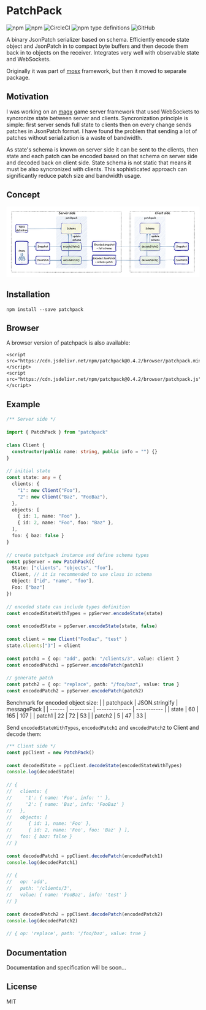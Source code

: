 # PatchPack  
<img alt="npm" src="https://img.shields.io/npm/v/patchpack"> <img alt="npm" src="https://img.shields.io/npm/dm/patchpack?label=npm"> <img alt="CircleCI" src="https://img.shields.io/circleci/build/github/udamir/patchpack"> <img alt="npm type definitions" src="https://img.shields.io/npm/types/patchpack"> <img alt="GitHub" src="https://img.shields.io/npm/l/patchpack">


A binary JsonPatch serializer based on schema. Efficiently encode state object and JsonPatch in to compact byte buffers and then decode them back in to objects on the receiver. Integrates very well with observable state and WebSockets.

Originally it was part of [mosx](https://github.com/udamir/mosx) framework, but then it moved to separate package.

## Motivation

I was working on an [magx](https://github.com/udamir/magx) game server framework that used WebSockets to syncronize state between server and clients. Syncronization principle is simple: first server sends full state to clients then on every change sends patches in JsonPatch format. I have found the problem that sending a lot of patches without serialization is a waste of bandwidth.

As state's schema is known on server side it can be sent to the clients, then state and each patch can be encoded based on that schema on server side and decoded back on client side. State schema is not static that means it must be also syncronized with clients. This sophisticated approach can significantly reduce patch size and bandwidth usage.

## Concept

![](https://github.com/udamir/patchpack/blob/master/.docs/patchpack.png?raw=true)

## Installation

```
npm install --save patchpack
```

## Browser
A browser version of patchpack is also available:
```
<script src="https://cdn.jsdelivr.net/npm/patchpack@0.4.2/browser/patchpack.min.js"></script>
<script src="https://cdn.jsdelivr.net/npm/patchpack@0.4.2/browser/patchpack.js"></script>
```

## Example

```ts
/** Server side */

import { PatchPack } from "patchpack"

class Client {
  constructor(public name: string, public info = "") {}
}

// initial state
const state: any = {
  clients: {
    "1": new Client("Foo"),
    "2": new Client("Baz", "FooBaz"),
  },
  objects: [
    { id: 1, name: "Foo" },
    { id: 2, name: "Foo", foo: "Baz" },
  ],
  foo: { baz: false }
}

// create patchpack instance and define schema types
const ppServer = new PatchPack({
  State: ["clients", "objects", "foo"],
  Client, // it is recommended to use class in schema
  Object: ["id", "name", "foo"],
  Foo: ["baz"]
})

// encoded state can include types definition
const encodedStateWithTypes = ppServer.encodeState(state)

const encodedState = ppServer.encodeState(state, false)

const client = new Client("FooBaz", "test" )
state.clients["3"] = client

const patch1 = { op: "add", path: "/clients/3", value: client }
const encodedPatch1 = ppServer.encodePatch(patch1)

// generate patch
const patch2 = { op: "replace", path: "/foo/baz", value: true }
const encodedPatch2 = ppServer.encodePatch(patch2)

```

Benchmark for encoded object size:
|        | patchpack | JSON.stringify | messagePack |
| ------ | --------- | -------------- | ----------- |
| state  | 60        | 165            | 107         |
| patch1 | 22        | 72             | 53          |
| patch2 | 5         | 47             | 33          |

Send `encodedStateWithTypes`, `encodedPatch1` and `encodedPatch2` to Client and decode them:

```ts
/** Client side */
const ppClient = new PatchPack()

const decodedState = ppClient.decodeState(encodedStateWithTypes)
console.log(decodedState)

// {
//   clients: {
//     '1': { name: 'Foo', info: '' },
//     '2': { name: 'Baz', info: 'FooBaz' }
//   },
//   objects: [
//      { id: 1, name: 'Foo' },
//      { id: 2, name: 'Foo', foo: 'Baz' } ],
//   foo: { baz: false }
// }

const decodedPatch1 = ppClient.decodePatch(encodedPatch1)
console.log(decodedPatch1)

// {
//   op: 'add',
//   path: '/clients/3',
//   value: { name: 'FooBaz', info: 'test' }
// }

const decodedPatch2 = ppClient.decodePatch(encodedPatch2)
console.log(decodedPatch2)

// { op: 'replace', path: '/foo/baz', value: true }
```

## Documentation

Documentation and specification will be soon...

## License

MIT
